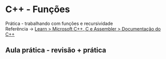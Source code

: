 # C++ - Funções
Prática - trabalhando com funções e recursividade  
Referência -> [Learn > Microsoft C++, C e Assembler > Documentação do C++ ](https://learn.microsoft.com/pt-br/cpp/cpp/?view=msvc-170)

## Aula prática - revisão + prática